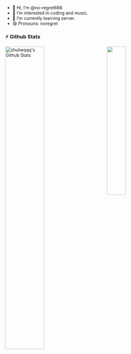 - 👋 Hi, I’m @no-regret666
- 👀 I’m interested in coding and music.
- 🌱 I’m currently learning server.
- 😄 Pronouns: noregret

### :zap: Github Stats

<img align="left" src="https://github-readme-stats.sumanth-talluri.vercel.app/api?username=no-regret666&show_icons=true&&hide_border=true" alt="zhuheqqq's Github Stats" width="50%">

<img width="35%" align="right" src="https://github-readme-stats.vercel.app/api/top-langs/?username=no-regret666&theme=dark&layout=compact" />
